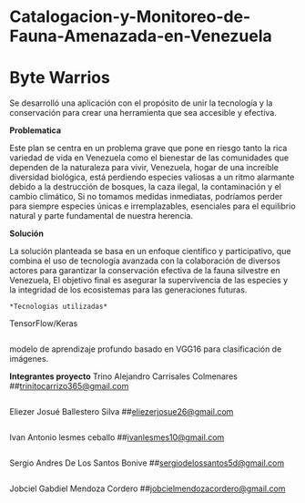 # Catalogacion-y-Monitoreo-de-Fauna-Amenazada-en-Venezuela

# Byte Warrios 

Se desarrolló una aplicación con el propósito de unir la tecnología y la conservación para crear una herramienta que sea accesible y efectiva.

**Problematica**

Este plan se centra en un problema grave que pone en riesgo tanto la rica variedad de vida en Venezuela como el bienestar de las comunidades que dependen de la naturaleza para vivir, Venezuela, hogar de una increíble diversidad biológica, está perdiendo especies valiosas a un ritmo alarmante debido a la destrucción de bosques, la caza ilegal, la contaminación y el cambio climático, Si no tomamos medidas inmediatas, podríamos perder para siempre especies únicas e irremplazables, esenciales para el equilibrio natural y parte fundamental de nuestra herencia.

**Solución**

La solución planteada se basa en un enfoque científico y participativo, que combina el uso de tecnología avanzada con la colaboración de diversos actores para garantizar la conservación efectiva de la fauna silvestre en Venezuela, El objetivo final es asegurar la supervivencia de las especies y la integridad de los ecosistemas para las generaciones futuras.


```
*Tecnologias utilizadas*
```
TensorFlow/Keras
```
```
modelo de aprendizaje profundo basado en VGG16 para clasificación de imágenes.


**Integrantes proyecto**
Trino Alejandro Carrisales Colmenares ##trinitocarrizo365@gmail.com
```
```
Eliezer Josué Ballestero Silva ##eliezerjosue26@gmail.com
```
```
Ivan Antonio lesmes ceballo ##ivanlesmes10@gmail.com
```
```
Sergio Andres De Los Santos Bonive ##sergiodelossantos5d@gmail.com
```
```
Jobciel Gabdiel Mendoza Cordero ##jobcielmendozacordero@gmail.com
